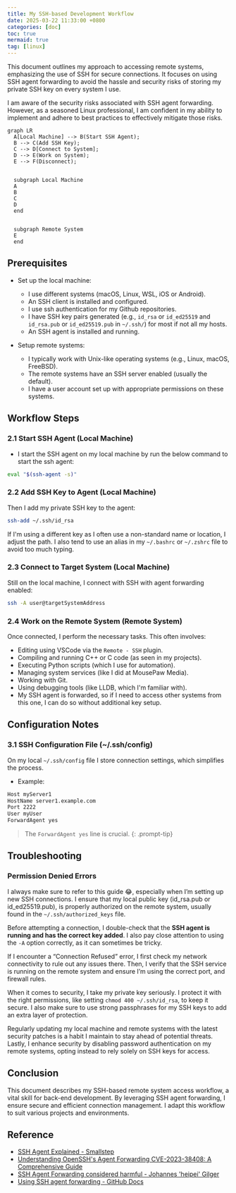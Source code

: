 ```yaml
---
title: My SSH-based Development Workflow
date: 2025-03-22 11:33:00 +0800
categories: [doc]
toc: true
mermaid: true
tag: [linux]
---
```


This document outlines my approach to accessing remote systems, emphasizing the use of SSH for secure connections. It focuses on using SSH agent forwarding to avoid the hassle and security risks of storing my private SSH key on every system I use.

I am aware of the security risks associated with SSH agent forwarding. However, as a seasoned Linux professional, I am confident in my ability to implement and adhere to best practices to effectively mitigate those risks.

```mermaid
graph LR
  A[Local Machine] --> B(Start SSH Agent);
  B --> C(Add SSH Key);
  C --> D[Connect to System];
  D --> E(Work on System);
  E --> F(Disconnect);
 

  subgraph Local Machine
  A
  B
  C
  D
  end
 

  subgraph Remote System
  E
  end
``` 

## Prerequisites

- Set up the local machine:
    * I use different systems (macOS, Linux, WSL, iOS or Android).
    * An SSH client is installed and configured.
    * I use ssh authentication for my Github repositories.
    * I have SSH key pairs generated (e.g., `id_rsa` or `id_ed25519` and `id_rsa.pub` or `id_ed25519.pub` in `~/.ssh/`) for most if not all my hosts.
    * An SSH agent is installed and running.

- Setup remote systems:
    * I typically work with Unix-like operating systems (e.g., Linux, macOS, FreeBSD).
    * The remote systems have an SSH server enabled (usually the default).
    * I have a user account set up with appropriate permissions on these systems.
 

## Workflow Steps

### 2.1  Start SSH Agent (Local Machine)

* I start the SSH agent on my local machine by run the below command to start the ssh agent:

```bash
eval "$(ssh-agent -s)"
```

### 2.2  Add SSH Key to Agent (Local Machine)

Then I add my private SSH key to the agent:

```bash
ssh-add ~/.ssh/id_rsa
```

If I'm using a different key as I often use a non-standard name or location, I adjust the path. I also tend to use an alias in my `~/.bashrc` or `~/.zshrc` file to avoid too much typing.

### 2.3  Connect to Target System (Local Machine)

Still on the local machine, I connect with SSH with agent forwarding enabled:

```bash
ssh -A user@targetSystemAddress
```

### 2.4  Work on the Remote System (Remote System)

Once connected, I perform the necessary tasks. This often involves:

- Editing using VSCode via the `Remote - SSH` plugin.
- Compiling and running C++ or C code (as seen in my projects).   
- Executing Python scripts (which I use for automation).   
- Managing system services (like I did at MousePaw Media).   
- Working with Git.
- Using debugging tools (like LLDB, which I'm familiar with).   
- My SSH agent is forwarded, so if I need to access other systems from this one, I can do so without additional key setup.

## Configuration Notes

### 3.1  SSH Configuration File (~/.ssh/config)

On my local `~/.ssh/config` file I store connection settings, which simplifies the process.

- Example:

```bash
Host myServer1
HostName server1.example.com
Port 2222
User myUser
ForwardAgent yes
```

> The `ForwardAgent yes` line is crucial.
{: .prompt-tip}


## Troubleshooting

### Permission Denied Errors

I always make sure to refer to this guide 😂, especially when I’m setting up new SSH connections. I ensure that my local public key (id_rsa.pub or id_ed25519.pub), is properly authorized on the remote system, usually found in the `~/.ssh/authorized_keys` file.

Before attempting a connection, I double-check that the **SSH agent is running and has the correct key added**. I also pay close attention to using the `-A` option correctly, as it can sometimes be tricky.

If I encounter a “Connection Refused” error, I first check my network connectivity to rule out any issues there. Then, I verify that the SSH service is running on the remote system and ensure I’m using the correct port, and firewall rules.

When it comes to security, I take my private key seriously. I protect it with the right permissions, like setting `chmod 400 ~/.ssh/id_rsa`, to keep it secure. I also make sure to use strong passphrases for my SSH keys to add an extra layer of protection.

Regularly updating my local machine and remote systems with the latest security patches is a habit I maintain to stay ahead of potential threats. Lastly, I enhance security by disabling password authentication on my remote systems, opting instead to rely solely on SSH keys for access.

## Conclusion

This document describes my SSH-based remote system access workflow, a vital skill for back-end development. By leveraging SSH agent forwarding, I ensure secure and efficient connection management. I adapt this workflow to suit various projects and environments.

## Reference

- [SSH Agent Explained - Smallstep](https://smallstep.com/blog/ssh-agent-explained/)
- [Understanding OpenSSH's Agent Forwarding CVE-2023-38408: A Comprehensive Guide](https://phoenix.security/openssh-agent-38408/)
- [SSH Agent Forwarding considered harmful - Johannes 'heipei' Gilger](https://heipei.github.io/2015/02/26/SSH-Agent-Forwarding-considered-harmful/)
- [Using SSH agent forwarding - GitHub Docs](https://docs.github.com/en/authentication/connecting-to-github-with-ssh/using-ssh-agent-forwarding)